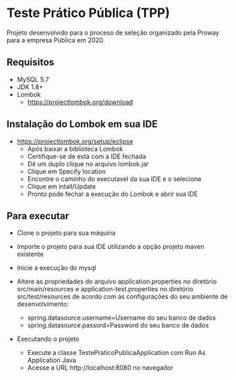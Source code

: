 # Teste Prático Pública (TPP)

Projeto desenvolvido para o proceso de seleção organizado pela Proway para a empresa Pública em 2020. 

## Requisitos

- MySQL 5.7
- JDK 1.8+
- Lombok 
	- https://projectlombok.org/download

## Instalação do Lombok em sua IDE
- https://projectlombok.org/setup/eclipse
	- Após baixar a biblioteca Lombok
	- Certifique-se de está com a IDE fechada
	- Dê um duplo clique no arquivo lombok.jar
	- Clique em Specify location
	- Encontre o caminho do executavel da sua IDE e o selecione
	- Clique em intall/Update
	- Pronto pode fechar a execução do Lombok e abrir sua IDE

## Para executar
- Clone o projeto para sua máquina
- Importe o projeto para sua IDE utilizando a opção projeto maven existente	
- Inicie a execução do mysql
- Altere as propriedades do arquivo application.properties no diretório src/main/resources e application-test.properties no diretório src/test/resources
de acordo com as configurações do seu ambiente de desenvolvimento: 

	- spring.datasource.username=Username do seu banco de dados 
	- spring.datasource.passord=Password do seu banco de dados

- Executando o projeto
	- Execute a classe TestePraticoPublicaApplication com Run As Application Java
	- Acesse a URL http://localhost:8080 no navegador